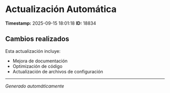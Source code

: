 # Actualización Automática

**Timestamp:** 2025-09-15 18:01:18
**ID:** 18834

## Cambios realizados

Esta actualización incluye:
- Mejora de documentación
- Optimización de código
- Actualización de archivos de configuración

---
*Generado automáticamente*
